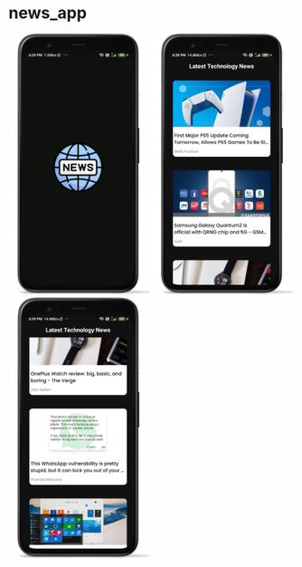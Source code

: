 # news_app
<P>
<img src="/ss1_framed.png" width="250" title="Image 1"> 
<img src="/ss2_framed.png" width="250" title="Image 2">
<img src="/ss3_framed.png" width="250" title="Image 3"> 
</p>
